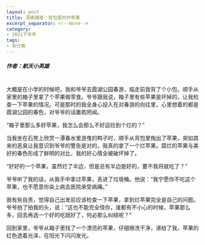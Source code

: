 ```yaml
---
layout: post
title: 深夜随笔：背包里的坏苹果
excerpt_separator: <!--more-->
category: 
- 2021下半年
tags:
- 未分类
---
```


##### 作者：航天小英雄

<br>大概是在小学的时候吧，我和爷爷去霞湖公园春游，临走前我背了个小包，顺手从家里的箱子里拿了个苹果做零食。爷爷跟我说，箱子里有些苹果是坏掉的，让我检查一下苹果的情况。可是那时的我全身心投入在对春游的向往里，心里想着的都是霞湖公园的春色，对爷爷的话置若罔闻。

“箱子里那么多好苹果，我怎么会那么不好运捡到个烂的？”

当我坐在石凳上欣赏一潭春水里游曳的鸭子时，顺手从背包里掏出了苹果，突如其来的恶臭让我意识到爷爷的警告是对的，我真的拿了一个烂苹果。腐烂的苹果与美好的春色形成了鲜明的对比，我的好心情全被破坏掉了。

“好好的一个苹果，虽然烂了半边，但是总有半边是好的，要不我将就吃了？”

爷爷听了我的话，从我手中拿过苹果，丢进了垃圾桶。他说：“我宁愿你不吃这个苹果，也不愿意你染上病去医院承受病痛。”

我有些自责，觉得自己出发前应该检查一下苹果，拿到烂苹果完全是自己的问题。爷爷拍了拍我的头，说：“这也不能完全怪你，谁都有不小心的时候，苹果那么多，回去再选一个好的吃就好了，何必那么纠结呢？”

回到家里，爷爷从箱子里找了一个漂亮的苹果，仔细擦洗干净，递给了我，苹果的红色透着光泽，在阳光下闪闪发光。